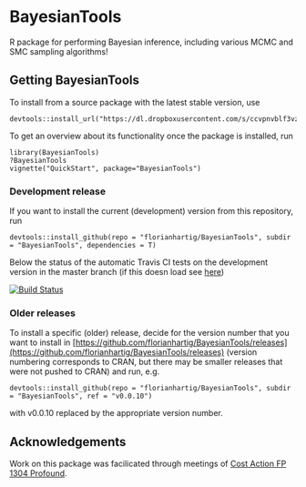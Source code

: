 # BayesianTools

R package for performing Bayesian inference, including various MCMC and SMC sampling algorithms!

## Getting BayesianTools

To install from a source package with the latest stable version, use 

```{r}
devtools::install_url("https://dl.dropboxusercontent.com/s/ccvpnvblf3vzuvs/BayesianTools_0.0.0.9000.tar.gz")
```

To get an overview about its functionality once the package is installed, run

```{r}
library(BayesianTools)
?BayesianTools
vignette("QuickStart", package="BayesianTools")
```

### Development release 

If you want to install the current (development) version from this repository, run

```{r}
devtools::install_github(repo = "florianhartig/BayesianTools", subdir = "BayesianTools", dependencies = T)
```
Below the status of the automatic Travis CI tests on the development version in the master branch (if this doesn load see [here](https://travis-ci.org/florianhartig/BayesianTools))

[![Build Status](https://travis-ci.org/florianhartig/BayesianTools.svg?branch=master)](https://travis-ci.org/florianhartig/BayesianTools)

### Older releases

To install a specific (older) release, decide for the version number that you want to install in [https://github.com/florianhartig/BayesianTools/releases](https://github.com/florianhartig/BayesianTools/releases) (version numbering corresponds to CRAN, but there may be smaller releases that were not pushed to CRAN) and run, e.g.  

```{r}
devtools::install_github(repo = "florianhartig/BayesianTools", subdir = "BayesianTools", ref = "v0.0.10")
```
with v0.0.10 replaced by the appropriate version number. 

## Acknowledgements

Work on this package was facilicated through meetings of [Cost Action FP 1304 Profound](http://www.cost.eu/COST_Actions/fps/FP1304). 







